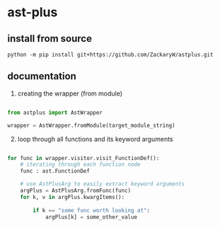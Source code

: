 # ast-plus

## install from source

```
python -m pip install git+https://github.com/ZackaryW/astplus.git
```

## documentation

1. creating the wrapper (from module)
```py

from astplus import AstWrapper

wrapper = AstWrapper.fromModule(target_module_string)
```

2. loop through all functions and its keyword arguments

```py

for func in wrapper.visitor.visit_FunctionDef():
    # iterating through each function node
    func : ast.FunctionDef

    # use AstPlusArg to easily extract keyword arguments
    argPlus = AstPlusArg.fromFunc(func)
    for k, v in argPlus.kwargItems():
        
        if k == "some func worth looking at":
            argPlus[k] = some_other_value

```

